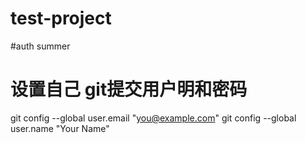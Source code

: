 # test-project 

#auth  summer

# 设置自己 git提交用户明和密码
git config --global user.email "you@example.com"
git config --global user.name "Your Name"